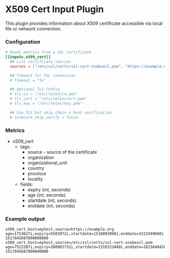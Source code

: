 # X509 Cert Input Plugin

This plugin provides information about X509 certificate accessible via local
file or network connection.


### Configuration

```toml
# Reads metrics from a SSL certificate
[[inputs.x509_cert]]
  ## List certificate sources
  sources = ["/etc/ssl/certs/ssl-cert-snakeoil.pem", "https://example.org:443"]

  ## Timeout for SSL connection
  # timeout = "5s"

  ## Optional TLS Config
  # tls_ca = "/etc/telex/ca.pem"
  # tls_cert = "/etc/telex/cert.pem"
  # tls_key = "/etc/telex/key.pem"

  ## Use TLS but skip chain & host verification
  # insecure_skip_verify = false
```


### Metrics

- x509_cert
  - tags:
    - source - source of the certificate
    - organization
    - organizational_unit
    - country
    - province
    - locality
  - fields:
    - expiry (int, seconds)
    - age (int, seconds)
    - startdate (int, seconds)
    - enddate (int, seconds)


### Example output

```
x509_cert,host=myhost,source=https://example.org age=1753627i,expiry=5503972i,startdate=1516092060i,enddate=1523349660i 1517845687000000000
x509_cert,host=myhost,source=/etc/ssl/certs/ssl-cert-snakeoil.pem age=7522207i,expiry=308002732i,startdate=1510323480i,enddate=1825848420i 1517845687000000000
```
